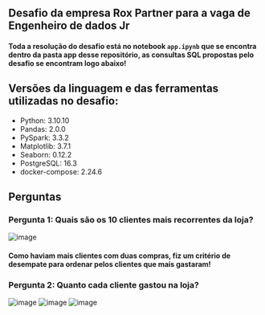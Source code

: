 ## Desafio da empresa Rox Partner para a vaga de Engenheiro de dados Jr
#### Toda a resolução do desafio está no notebook `app.ipynb` que se encontra dentro da pasta app desse repositório, as consultas SQL propostas pelo desafio se encontram logo abaixo!

## Versões da linguagem e das ferramentas utilizadas no desafio:
  - Python: 3.10.10
  - Pandas: 2.0.0
  - PySpark: 3.3.2
  - Matplotlib: 3.7.1
  - Seaborn: 0.12.2
  - PostgreSQL: 16.3
  - docker-compose: 2.24.6
## Perguntas
### Pergunta 1: Quais são os 10 clientes mais recorrentes da loja?
![image](https://github.com/Saldanhaa7/Desafio_Rox/assets/102561300/d3ba82dd-4aaf-4ef7-b994-62d5e6bb38bf)
#### Como haviam mais clientes com duas compras, fiz um critério de desempate para ordenar pelos clientes que mais gastaram!
### Pergunta 2: Quanto cada cliente gastou na loja?
![image](https://github.com/Saldanhaa7/Desafio_Rox/assets/102561300/5ef04d9d-f6a1-4db8-8fc8-b188a258de3e)
![image](https://github.com/Saldanhaa7/Desafio_Rox/assets/102561300/6fee3015-a6da-4479-86f5-6a9843fb2194)
![image](https://github.com/Saldanhaa7/Desafio_Rox/assets/102561300/0508af6c-4fa4-49b8-8e2a-a37375cb7916)

